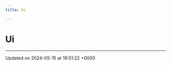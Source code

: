 ```yaml
---
title: Ui

---
```


# Ui








-------------------------------

Updated on 2024-05-15 at 19:51:22 +0000